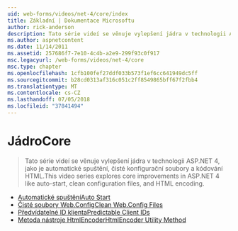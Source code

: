 ```yaml
---
uid: web-forms/videos/net-4/core/index
title: Základní | Dokumentace Microsoftu
author: rick-anderson
description: Tato série videí se věnuje vylepšení jádra v technologii ASP.NET 4, jako je automatické spuštění, čisté konfigurační soubory a kódování HTML.
ms.author: aspnetcontent
ms.date: 11/14/2011
ms.assetid: 257686f7-7e10-4c4b-a2e9-299f93c0f917
msc.legacyurl: /web-forms/videos/net-4/core
msc.type: chapter
ms.openlocfilehash: 1cfb100fef27ddf033b573f1ef6cc641949dc5ff
ms.sourcegitcommit: b28cd0313af316c051c2ff8549865bff67f2fbb4
ms.translationtype: MT
ms.contentlocale: cs-CZ
ms.lasthandoff: 07/05/2018
ms.locfileid: "37841494"
---
```

<a name="core"></a><span data-ttu-id="4f22f-103">Jádro</span><span class="sxs-lookup"><span data-stu-id="4f22f-103">Core</span></span>
====================
> <span data-ttu-id="4f22f-104">Tato série videí se věnuje vylepšení jádra v technologii ASP.NET 4, jako je automatické spuštění, čisté konfigurační soubory a kódování HTML.</span><span class="sxs-lookup"><span data-stu-id="4f22f-104">This video series explores core improvements in ASP.NET 4 like auto-start, clean configuration files, and HTML encoding.</span></span>


- [<span data-ttu-id="4f22f-105">Automatické spuštění</span><span class="sxs-lookup"><span data-stu-id="4f22f-105">Auto Start</span></span>](aspnet-4-quick-hit-auto-start.md)
- [<span data-ttu-id="4f22f-106">Čisté soubory Web.Config</span><span class="sxs-lookup"><span data-stu-id="4f22f-106">Clean Web.Config Files</span></span>](aspnet-4-quick-hit-clean-webconfig-files.md)
- [<span data-ttu-id="4f22f-107">Předvídatelné ID klienta</span><span class="sxs-lookup"><span data-stu-id="4f22f-107">Predictable Client IDs</span></span>](aspnet-4-quick-hit-predictable-client-ids.md)
- [<span data-ttu-id="4f22f-108">Metoda nástroje HtmlEncoder</span><span class="sxs-lookup"><span data-stu-id="4f22f-108">HtmlEncoder Utility Method</span></span>](aspnet-4-quick-hit-the-htmlencoder-utility-method.md)
